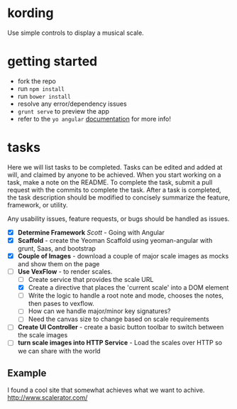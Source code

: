 # kording
Use simple controls to display a musical scale.

# getting started
 - fork the repo
 - run `npm install`
 - run `bower install`
 - resolve any error/dependency issues
 - `grunt serve` to preview the app
 - refer to the `yo angular` [documentation](https://github.com/yeoman/generator-angular) for more info!

# tasks

Here we will list tasks to be completed. Tasks can be edited and added at will, and claimed by anyone to be achieved.
When you start working on a task, make a note on the README. To complete the task, submit a pull request with the commits
to complete the task. After a task is completed, the task description should be modified to concisely summarize the feature,
framework, or utility.

Any usability issues, feature requests, or bugs should be handled as issues.

- [X] __Determine Framework__ _Scott_ - Going with Angular
- [X] __Scaffold__ - create the Yeoman Scaffold using yeoman-angular with grunt, Saas, and bootstrap
- [X] __Couple of Images__ - download a couple of major scale images as mocks and show them on the page
- [ ] __Use VexFlow__ -  to render scales.
  - [ ] Create service that provides the scale URL
  - [X] Create a directive that places the 'current scale' into a DOM element
  - [ ] Write the logic to handle a root note and mode, chooses the notes, then pases to vexflow.
  - [ ] How can we handle major/minor key signatures?
  - [ ] Need the canvas size to change based on scale requirements
- [ ] __Create UI Controller__ - create a basic button toolbar to switch between the scale images
- [ ] __turn scale images into HTTP Service__ - Load the scales over HTTP so we can share with the world

## Example

I found a cool site that somewhat achieves what we want to achive.
http://www.scalerator.com/
